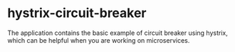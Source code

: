 # hystrix-circuit-breaker
The application contains the basic example of circuit breaker using hystrix, which can be helpful when you are working on microservices.
